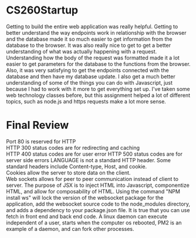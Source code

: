 # CS260Startup

Getting to build the entire web application was really helpful. Getting to better understand the way endpoints work in relationship with the browser and the database made it so much easier to get information from the database to the browser. It was also really nice to get to get a better understanding of what was actually happening with a request. Understanding how the body of the request was formatted made it a lot easier to get parameters for the database to the functions from the browser. Also, it was very satisfying to get the endpoints connected with the database and then have my database update. I also get a much better understanding of some of the things you can do with Javascript, just because I had to work with it more to get everything set up. I've taken some web technology classes before, but this assignment helped a lot of different topics, such as node.js and https requests make a lot more sense. 

# Final Review

Port 80 is reserved for HTTP   
HTTP 300 status codes are for redirecting and caching   
HTTP 400 status codes are for user error
HTTP 500 status codes are for server side errors
LANGUAGE is not a standard HTTP header. Some standard headers include Content-type, Host, and cookie.   
Cookies allow the server to store data on the client.   
Web sockets allows for peer to peer communication instead of client to server. 
The purpose of JSX is to inject HTML into Javascript, componentize HTML, and allow for composability of HTML. 
Using the command "NPM install ws" will lock the version of the websocket package for the application, add the websocket source code to the node_modules directory, and adds a dependency to your package.json file. 
It is true that you can use fetch in front end and back end code. 
A linux daemon can execute independent of a user, starts when the computer os rebooted, PM2 is an example of a daemon, and can fork other processes. 
